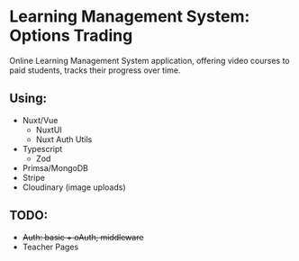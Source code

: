 # Learning Management System: Options Trading

Online Learning Management System application, offering video courses to paid students, tracks their progress over time.

## Using:

- Nuxt/Vue
  - NuxtUI
  - Nuxt Auth Utils
- Typescript
  - Zod
- Primsa/MongoDB
- Stripe
- Cloudinary (image uploads)

## TODO:

- ~~Auth: basic + oAuth, middleware~~
- Teacher Pages
